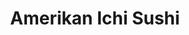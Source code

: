 ---
layout: place
title: "Amerikan Ichi Sushi"
permalink: /california/placerville/amerikan-ichi-sushi.html
stateAbbr: CA
stateName: California
cityName: Placerville
seo:
  name: "Amerikan Ichi Sushi"
  type: Restaurant
  links: https://amerikanichi.com/
description: "Amerikan Ichi Sushi serves delicious sushi in Placerville, California. Try fresh Japanese dishes for a great dining experience. "
place_id: ChIJtymUCLxQmoARMoQhwCZFmD8
photos:
  - name: >-
      places/ChIJtymUCLxQmoARMoQhwCZFmD8/photos/AeeoHcL147SduBLyFRCwqNXQbESk-G8x9gH5gUsQHTKLoDSXNtb5GATZ2QgzD-x1cJJa592MyDoXR2LwMk4MNqgYWcQ_ZzPcnFsz3oS51Wq38mDeYQTtRdbEENCUZv-mDH2ppftwuXA683yLQWk2NrS7UDpQLum3NOKzOSaD5POvPVjGUsBHQk0F2PALBi5W51H9F-fpZjJd5JM1ljhBzAZJGiUDtrqt4VcuPH6tJghajymHj2NIJUWQb4Hy7q0IowXvegXD-N7e1QwqzkTTBk6kyOSQaTV3mwac1Ue7ntPGLwixqCCC2W8VYFJ740Cao65xgL7tLep4QFzwvQjEceTnezRbmBvlBSbB4KqQd9WOl3Jg1zj02wp4MTacmb_whhMOgTd3Vk_PaQR0svTfV6bKRsyJicalHLaojix0JjjGDQb7KvnL
    widthPx: 4032
    heightPx: 3024
    authorAttributions:
      - displayName: Tom Roberson
        uri: https://maps.google.com/maps/contrib/103007067087319518763
        photoUri: >-
          https://lh3.googleusercontent.com/a-/ALV-UjWF9VP2GaIT-bX2THOQ6fyilBa2_v2QzXu0j5_bR9OL-750AMZV=s100-p-k-no-mo
    flagContentUri: >-
      https://www.google.com/local/imagery/report/?cb_client=maps_api_places.places_api&image_key=!1e10!2sCIHM0ogKEICAgID-na2dsAE&hl=en-US
    googleMapsUri: >-
      https://www.google.com/maps/place//data=!3m4!1e2!3m2!1sCIHM0ogKEICAgID-na2dsAE!2e10!4m2!3m1!1s0x809a50bc089429b7:0x3f984526c0218432
  - name: >-
      places/ChIJtymUCLxQmoARMoQhwCZFmD8/photos/AeeoHcJuxL-Ao3YCs6wyIrGf6BvoNwqVaf6khKqIsek0VFybeT1YYfTJwwMLIBp-XKKLC83uUWu2uZHQF-mqMZ5K1Vav6Ovs3sghBwlmRZdkxm5U5wDumVcK1Qa43mepaBZQFE5-cHsGYE6Zo3CI-fwMeVNhPuLupRkTRD-pZ-rFOBUaUCwzj_6rFYtPzBzCMcB24wRPKjYYi8IWjIjxUmQRFP1Nf6tdWGASojKdDgz7e4lQHPKp4cunrEJqHpm5Qr1ceQfs3VwoeG_0gQPdLF-iMzaHpkT9ml2FoyWzBaQuIRvCdQ
    widthPx: 1440
    heightPx: 809
    authorAttributions:
      - displayName: Amerikan Ichi Sushi
        uri: https://maps.google.com/maps/contrib/106265563113475331676
        photoUri: >-
          https://lh3.googleusercontent.com/a-/ALV-UjXR5nczCS2h2mL9cYLPmtMmj2e9KOAwS_clza4MF0m6wZNTW3PC=s100-p-k-no-mo
    flagContentUri: >-
      https://www.google.com/local/imagery/report/?cb_client=maps_api_places.places_api&image_key=!1e10!2sAF1QipO8Brbel7x-wftC78MMiWViPTCfVlroSaZ9DtWJ&hl=en-US
    googleMapsUri: >-
      https://www.google.com/maps/place//data=!3m4!1e2!3m2!1sAF1QipO8Brbel7x-wftC78MMiWViPTCfVlroSaZ9DtWJ!2e10!4m2!3m1!1s0x809a50bc089429b7:0x3f984526c0218432
  - name: >-
      places/ChIJtymUCLxQmoARMoQhwCZFmD8/photos/AeeoHcI08vxd1w74KO1XfRitZpA9titN_2o9tPJPC3VggLebEP3IMur2LjKEakdPicl9uPYaQqHykeT4kQUWHGJnGjQNtx5sNnBP0JkAPgWI6lH8BLyVppS3SoI86ITVu-2lRU_OafoCcgsat1TP9MVHOQZPl82KdyY2TaX2OOD6KF-s4Ke7SrK0EMsStXJaXODFJxehBZKM-X3PCKN8ya9HWiKOKO8GRbeBzCMJzGNAqJnyCb0twMW-b7nxI9bx415D_CmH3IwlVlL_xGt8CJbHjQbldgx40IDWZ4GE718vWETBcQRG1fIJjCBbIF8uG3JlS0J7OrAEKkow_98an_hTbWYsEdd7mmEEu-KAHoHpG5E29QGKedyv8DVYc9vqsgiCpooEfnrXz2uUNsLRB9AomPKR7MJ4q-ykj2PdoMku5j9Ezws8
    widthPx: 3024
    heightPx: 4032
    authorAttributions:
      - displayName: Parker McKee
        uri: https://maps.google.com/maps/contrib/117440977119262764381
        photoUri: >-
          https://lh3.googleusercontent.com/a/ACg8ocLzr2xr730TXiDyWJBSlt8rnmcCZvWFuczlsPDfz1DLVagf_K4=s100-p-k-no-mo
    flagContentUri: >-
      https://www.google.com/local/imagery/report/?cb_client=maps_api_places.places_api&image_key=!1e10!2sCIHM0ogKEICAgIDT8sqyhgE&hl=en-US
    googleMapsUri: >-
      https://www.google.com/maps/place//data=!3m4!1e2!3m2!1sCIHM0ogKEICAgIDT8sqyhgE!2e10!4m2!3m1!1s0x809a50bc089429b7:0x3f984526c0218432
  - name: >-
      places/ChIJtymUCLxQmoARMoQhwCZFmD8/photos/AeeoHcKmaFWXJ_Sruw1DDUid5hhTnv5KoM35o-wl2f6sMk37w3sojSGqR6NP3J363ZkrlEajDFM3waIUSt1g9J_S249h77SV630CCPhcHeqKSnK-HRXzAXL8CMYBhS6KWGR9273UcZ89pv0Yt00qkmHy3EK5opszeRJ6ak3MWjfR3lnFGigiccA2_Gwe2OoaZqnfuwBzCfNoUv_nXu4ktKA5fmP3IJGmRK2ozAoUxcnuAon4LAUaceCJRmLq1Zb22xZdgKTEVYywJN8AzIjASdfenssPEi11Mz90vSLo4XmLUktk0A
    widthPx: 3024
    heightPx: 3024
    authorAttributions:
      - displayName: Amerikan Ichi Sushi
        uri: https://maps.google.com/maps/contrib/106265563113475331676
        photoUri: >-
          https://lh3.googleusercontent.com/a-/ALV-UjXR5nczCS2h2mL9cYLPmtMmj2e9KOAwS_clza4MF0m6wZNTW3PC=s100-p-k-no-mo
    flagContentUri: >-
      https://www.google.com/local/imagery/report/?cb_client=maps_api_places.places_api&image_key=!1e10!2sAF1QipN1oxbFGD1zFIMKdLanEbe1Xf2nh2yh7m4KRnIW&hl=en-US
    googleMapsUri: >-
      https://www.google.com/maps/place//data=!3m4!1e2!3m2!1sAF1QipN1oxbFGD1zFIMKdLanEbe1Xf2nh2yh7m4KRnIW!2e10!4m2!3m1!1s0x809a50bc089429b7:0x3f984526c0218432
  - name: >-
      places/ChIJtymUCLxQmoARMoQhwCZFmD8/photos/AeeoHcLspIvureKYomTLVcKyPO3ZAT9Nct5RTh3GKB6vKQ4lwg0U204pIl7vSCYiJ1B4hqStzeoweggxQMHqcTzUbT0abmxNDtALAumV7_ufGIlX4tAdtKasvyzbeX5IkxwXMwSNpLevVBFQXvCnFFGwsVLt4HCuvzU5jcZVNJfXODy6VCUXQCkOelLXa-X3AcOkHh9YK16NfpG4StYraB9XZKDghH2cbeLDZIfi4Pamd-5nB1s5wZewOfWycQC3pjj6Ik_0FSDQMX4e1WaydW2032tBMs3F7LeEi2qQfoduzsvM2XEcBHl2WdHGng-2Ij3hEVdc9J5NUUmnqU7TwxNIO6uIPUnThK_3OORARb9gJfwROrKTfbvKWivxVoKsmlxqsAApghEybXft9IA1_3Y9z-rq_9-LcQx2QFn3FShrQqA1maLp
    widthPx: 4032
    heightPx: 2268
    authorAttributions:
      - displayName: Tristan Irvine (TKiMedia)
        uri: https://maps.google.com/maps/contrib/111131724422327987300
        photoUri: >-
          https://lh3.googleusercontent.com/a-/ALV-UjV_ONTrYEUbUkTlbUGjXPWU905xCP83CEbxyq4r0SmQ3IASjZ3K=s100-p-k-no-mo
    flagContentUri: >-
      https://www.google.com/local/imagery/report/?cb_client=maps_api_places.places_api&image_key=!1e10!2sCIHM0ogKEICAgIDyxY_r4wE&hl=en-US
    googleMapsUri: >-
      https://www.google.com/maps/place//data=!3m4!1e2!3m2!1sCIHM0ogKEICAgIDyxY_r4wE!2e10!4m2!3m1!1s0x809a50bc089429b7:0x3f984526c0218432
  - name: >-
      places/ChIJtymUCLxQmoARMoQhwCZFmD8/photos/AeeoHcIYAOfhxQPXxja3_hRKgVkAxvpoOG9dyOsGsUmCVW3k6UYU37kMwDbxZ7aynvlobugywBuDOgla1wf8VjSP_-JpCM2YQ0hJlOed8WkJaQHr315bRKFyjPZTUgciW0U54tE9HkTEEfYgfFI3Ac2DnrohuGKWU-5ggYhDa2cSvbYshy_nCwxrjzPlji8mRkhLi9Wj7U8AXfrLlUUO3eWzJEV4M-U89L-qq3zZVYihMLpxlqEfxukY-t_QJGcpeOlyZXc_ZNUtmURoNMu2KsRVM8fcsUE6HyKGfmyw3WledGpmS0h4m-GYb6nGvMcbN26j7wwMUoRvSJBSd0GJWYp0bDrNQYRWG1gs7W3NSwmfZ8dhvBnx-dFThVOShPmfC4DpkvjONXfsepgLX0ThWoSYomNeILrnX25XMmXz2-4aRiMNYQ
    widthPx: 4032
    heightPx: 3024
    authorAttributions:
      - displayName: Tom Roberson
        uri: https://maps.google.com/maps/contrib/103007067087319518763
        photoUri: >-
          https://lh3.googleusercontent.com/a-/ALV-UjWF9VP2GaIT-bX2THOQ6fyilBa2_v2QzXu0j5_bR9OL-750AMZV=s100-p-k-no-mo
    flagContentUri: >-
      https://www.google.com/local/imagery/report/?cb_client=maps_api_places.places_api&image_key=!1e10!2sCIHM0ogKEICAgID-na3xSw&hl=en-US
    googleMapsUri: >-
      https://www.google.com/maps/place//data=!3m4!1e2!3m2!1sCIHM0ogKEICAgID-na3xSw!2e10!4m2!3m1!1s0x809a50bc089429b7:0x3f984526c0218432
  - name: >-
      places/ChIJtymUCLxQmoARMoQhwCZFmD8/photos/AeeoHcJRLTqaArYMeEMuxHEI6cazNd9pZ8v-KDmUK-DSN99qk7TXRD_U4FkH5mN2SLe3CJsIlEjwcBh9UotMHcUgjb2EsbsYiJ03TwkC8if-UKsinA1twqbNuoazzL7kRkOllgCU3FbvS2qC0DWu9lBJLvsXI0eJxOqqlUZ6MFVZZid6GiTmHEZBgoP6PRKfWCxZWptKE47SdMkb0En2Ritq-PHQtpHJthLgj5Ur5Du4VxtQ_PKOoORGO7fLWIcSJN_U2XYEwuMg3gMT-mLOrvqv2v5R8E7OjlZrdix7_vTL0kf8srHbDLKiZq3nSc8SU1VhSq65t-cysDM7QXUyPoxXmRQvh_27eMvKPvo0sXapwJ9hh7SBGvhYreoJ5eFsPyajgNzwBD0AUlhjZRtTQ2enNke_qqHtrZEUTsEY4PbPPcWyaiNt
    widthPx: 4032
    heightPx: 3024
    authorAttributions:
      - displayName: Alicia Allen
        uri: https://maps.google.com/maps/contrib/113898709217407146851
        photoUri: >-
          https://lh3.googleusercontent.com/a/ACg8ocKPwnnTGTukabqKDTeGZR8mNTTWmobUVjzE1-WOeE7kEhIMvQ=s100-p-k-no-mo
    flagContentUri: >-
      https://www.google.com/local/imagery/report/?cb_client=maps_api_places.places_api&image_key=!1e10!2sCIHM0ogKEICAgICU0O2YnAE&hl=en-US
    googleMapsUri: >-
      https://www.google.com/maps/place//data=!3m4!1e2!3m2!1sCIHM0ogKEICAgICU0O2YnAE!2e10!4m2!3m1!1s0x809a50bc089429b7:0x3f984526c0218432
  - name: >-
      places/ChIJtymUCLxQmoARMoQhwCZFmD8/photos/AeeoHcJM1Si-NXLZUian8OqhXzMkr6GwsKIe6VyIXTF0C80ul8W7u-iYXdCjgEX5OMJ0EdY2q_V8bftEjxtgLR2dvXmcbkVKOIog1hvbmR487z8FW-JxLAUqeG2aIAIeVf538sVli38XPI3t6e62WoTfNRWPPqnwc0qXhmOFmFzW0AO2y7JD9GZeTl8NB2IIcQfpTK9XSm6mXVQQSKQaPzDaaRKsxmlMpSAOeoAxa_CyZqeCp4EotMT4iUbLshReAyPALtDtoYCmyzDWve20e1C9gTnnlxWdw5YxjlG6aDq9JhCnnTKMLJf7UtYjmG6pMA34EVA-ep4VSU66x-TO0fnCxRxGkHGmu11Ywt296-ODvt_aCTBfmHtL4qprLcBqJxUI4P_346Ykj1jllye2x_sXLjtCZ0tbLMo-X15D9A
    widthPx: 3024
    heightPx: 4032
    authorAttributions:
      - displayName: Sonia Lacayo
        uri: https://maps.google.com/maps/contrib/116884957252824216760
        photoUri: >-
          https://lh3.googleusercontent.com/a/ACg8ocL-gPeX8C0b6aDgE73Vl_XO6SYIlu6-sklC309kfvKo3s1pzA=s100-p-k-no-mo
    flagContentUri: >-
      https://www.google.com/local/imagery/report/?cb_client=maps_api_places.places_api&image_key=!1e10!2sCIHM0ogKEICAgICz0-Ye&hl=en-US
    googleMapsUri: >-
      https://www.google.com/maps/place//data=!3m4!1e2!3m2!1sCIHM0ogKEICAgICz0-Ye!2e10!4m2!3m1!1s0x809a50bc089429b7:0x3f984526c0218432
  - name: >-
      places/ChIJtymUCLxQmoARMoQhwCZFmD8/photos/AeeoHcJCN4RGF6HxORzcLYKMUdFbSMVVQLhbshtaagtQ-QGot5V3tUxCithRnan6Dwh6ByR3hBJiwBk8u_3tzkbLvW9YgJHt_NmFwJC0vo1yoDvKYufGse8wKDiWT8WZ98NH-1xvdILXmxh4zMVJh7tby5i1Fy_sNKc6RYfHz2RPXkrXQN0ZZk-0LPrnkCUK0QtnuIFdCMKISetq1mTzpbpaI4Prk0kZiLisWvj-SRzvioFKPY2k_aSSHQxlxuJhzcbxR9XWjFvGZ9SwoaZmAUjeHyc5o6K_rlSDttsyK_nYyXZTIdChS6sYhas7LNiX2zskCGxJJYGzFVnKkktPhRohQmmzXVkQceem_AchQ_NplMFsspurOLglKwmzuN1thAMZSyvPV7wfEj6CEb3Dlpr0OnRQKUr3chsrrJ-rgI02fQyt4a8S
    widthPx: 3984
    heightPx: 2988
    authorAttributions:
      - displayName: Arnelyn Malabja
        uri: https://maps.google.com/maps/contrib/115690521655714963488
        photoUri: >-
          https://lh3.googleusercontent.com/a/ACg8ocKbUhxqAKglPdybs2xLlsmZ1z2ug_zg9BHU67yFU3yvbSFeCg=s100-p-k-no-mo
    flagContentUri: >-
      https://www.google.com/local/imagery/report/?cb_client=maps_api_places.places_api&image_key=!1e10!2sCIHM0ogKEICAgIDEh_TM-QE&hl=en-US
    googleMapsUri: >-
      https://www.google.com/maps/place//data=!3m4!1e2!3m2!1sCIHM0ogKEICAgIDEh_TM-QE!2e10!4m2!3m1!1s0x809a50bc089429b7:0x3f984526c0218432
  - name: >-
      places/ChIJtymUCLxQmoARMoQhwCZFmD8/photos/AeeoHcL34pRsccGZGq4vZ_cWySCzNyXKo6udxzRpacnB6b3LtWfxJc6t-jRWR7FRMtw-uywnFrQSxrIzYN8trACzVhPPqBRoz5PzB-jJpsmSchS_7csAMHINwVA8q4Za4u6rx6-P9fjNn2nh_JlVZBB_IzEISWiyTTif0mNXl94zzU4Jr0uyfKEhLtZU_OLVtc1exJuD2O1z09MjKDkGyl0xY_vko9rU1C4Ci_DWO_YlceG8gssCS2Y8qCC17fP6ecKAPMzxZOk0o6f568Hz06nq2akfAIBjHl-1kMrtFRDi04SMyOJPBauP99eaxTRD3kDqsFUeerQOvI2v5e1yk_jGwMJ3FngQ0aUd3wq5d26ZkreiUqtHE_2le1MQXNcZ1KNM5Pbq87WurUansWNl6pRI0qPrLFziko28zBTwOmS0b5xTwA
    widthPx: 2469
    heightPx: 2874
    authorAttributions:
      - displayName: Lawrence Boesch
        uri: https://maps.google.com/maps/contrib/114070932984638598881
        photoUri: >-
          https://lh3.googleusercontent.com/a-/ALV-UjUDyh5pM4J6FMj8DO25mxPBPDTn-EwPN-Yl7GhvQJ5UiDSVJZlj=s100-p-k-no-mo
    flagContentUri: >-
      https://www.google.com/local/imagery/report/?cb_client=maps_api_places.places_api&image_key=!1e10!2sCIHM0ogKEICAgIC7t4mbEA&hl=en-US
    googleMapsUri: >-
      https://www.google.com/maps/place//data=!3m4!1e2!3m2!1sCIHM0ogKEICAgIC7t4mbEA!2e10!4m2!3m1!1s0x809a50bc089429b7:0x3f984526c0218432
address: 1234 Broadway unit A, Placerville, CA 95667, USA
street: 1234 Broadway unit A
city: Placerville
state: CA
zip: '95667'
country: USA
neighborhood: null
latitude: '38.730475'
longitude: '-120.786390'
accessibility_options:
  wheelchairAccessibleParking: true
  wheelchairAccessibleEntrance: true
  wheelchairAccessibleRestroom: true
  wheelchairAccessibleSeating: true
business_status: OPERATIONAL
name: Amerikan Ichi Sushi
google_maps_links:
  directionsUri: >-
    https://www.google.com/maps/dir//''/data=!4m7!4m6!1m1!4e2!1m2!1m1!1s0x809a50bc089429b7:0x3f984526c0218432!3e0
  placeUri: https://maps.google.com/?cid=4582488653583975474
  writeAReviewUri: >-
    https://www.google.com/maps/place//data=!4m3!3m2!1s0x809a50bc089429b7:0x3f984526c0218432!12e1
  reviewsUri: >-
    https://www.google.com/maps/place//data=!4m4!3m3!1s0x809a50bc089429b7:0x3f984526c0218432!9m1!1b1
  photosUri: >-
    https://www.google.com/maps/place//data=!4m3!3m2!1s0x809a50bc089429b7:0x3f984526c0218432!10e5
primary_type: Sushi Restaurant
opening_hours:
  regular:
    - 'Monday: Closed'
    - 'Tuesday: 12:00 – 8:00 PM'
    - 'Wednesday: 12:00 – 8:00 PM'
    - 'Thursday: 12:00 – 8:00 PM'
    - 'Friday: 12:00 – 8:00 PM'
    - 'Saturday: 12:00 – 8:00 PM'
    - 'Sunday: Closed'
  current:
    - 'Monday: Closed'
    - 'Tuesday: 12:00 – 8:00 PM'
    - 'Wednesday: 12:00 – 8:00 PM'
    - 'Thursday: 12:00 – 8:00 PM'
    - 'Friday: 12:00 – 8:00 PM'
    - 'Saturday: 12:00 – 8:00 PM'
    - 'Sunday: Closed'
secondary_opening_hours:
  regular:
    weekdayDescriptions: null
    type: null
  current:
    weekdayDescriptions: null
    type: null
phone: (530) 409-0419
price_level: PRICE_LEVEL_MODERATE
price_range: $20 &ndash; $30
rating: '4.3'
rating_count: 0
website: https://amerikanichi.com/
reviews: null
parking_options: null
payment_options: null
allow_dogs: null
curbside_pickup: null
delivery: null
dine_in: null
good_for_children: null
good_for_groups: null
good_for_sports: null
live_music: null
menu_for_children: null
outdoor_seating: null
reservable: null
restroom: null
serves_beer: null
serves_breakfast: null
serves_brunch: null
serves_cocktails: null
serves_coffee: null
serves_dinner: null
serves_dessert: null
serves_lunch: null
serves_vegetarian_food: null
serves_wine: null
takeout: null
update_category: essentials
summary: null

---